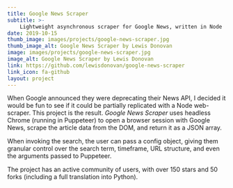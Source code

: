 ```yaml
---
title: Google News Scraper
subtitle: >-
    Lightweight asynchronous scraper for Google News, written in Node
date: 2019-10-15
thumb_image: images/projects/google-news-scraper.jpg
thumb_image_alt: Google News Scraper by Lewis Donovan
image: images/projects/google-news-scraper.jpg
image_alt: Google News Scraper by Lewis Donovan
link: https://github.com/lewisdonovan/google-news-scraper
link_icon: fa-github
layout: project
---
```


When Google announced they were deprecating their News API, I decided it would be fun to see if it could be partially replicated with a Node web-scraper. This project is the result. *Google News Scraper* uses headless Chrome (running in Puppeteer) to open a browser session with Google News, scrape the article data from the DOM, and return it as a JSON array.

When invoking the search, the user can pass a config object, giving them granular control over the search term, timeframe, URL structure, and even the arguments passed to Puppeteer.

The project has an active community of users, with over 150 stars and 50 forks (including a full translation into Python).